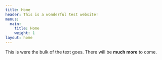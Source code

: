 ```yaml
---
title: Home
header: This is a wonderful test website!
menus:
  main:
    title: Home
    weight: 1
layout: home
---
```

This is were the bulk of the text goes. There will be **much more** to come.

